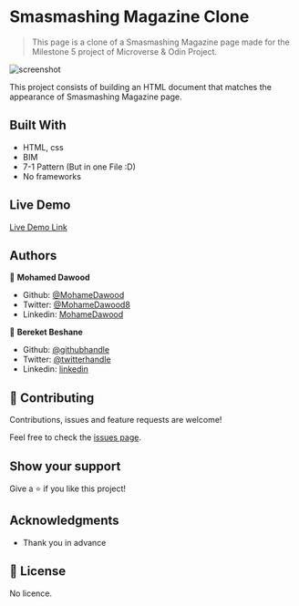 # Smasmashing Magazine Clone

> This page is a clone of a Smasmashing Magazine page made for the Milestone 5 project of Microverse & Odin Project.

![screenshot]()

This project consists of building an HTML document that matches the appearance of Smasmashing Magazine page.

## Built With

- HTML, css
- BIM
- 7-1 Pattern (But in one File :D)
- No frameworks


## Live Demo

[Live Demo Link]()


## Authors

👤 **Mohamed Dawood**

- Github: [@MohameDawood](https://github.com/MohameDawood/)
- Twitter: [@MohameDawood8](https://twitter.com/Mohamedawood8)
- Linkedin: [MohameDawood](https://www.linkedin.com/in/mohamedawood/)

👤 **Bereket Beshane**

- Github: [@githubhandle](https://github.com/Berabjesus)
- Twitter: [@twitterhandle](https://twitter.com/bereket_ababu_b)
- Linkedin: [linkedin](https://www.linkedin.com/in/bereket-beshane-a1b75a1a9/)

## 🤝 Contributing

Contributions, issues and feature requests are welcome!

Feel free to check the [issues page](issues/).

## Show your support

Give a ⭐️ if you like this project!

## Acknowledgments

- Thank you in advance

## 📝 License

No licence.
